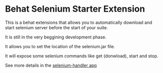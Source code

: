 # Behat Selenium Starter Extension

This is a behat extensions that allows you to automatically download and start selenium server before the start of your  suite.

It is still in the very beggining development phase.

It allows you to set the location of the selenium.jar file.

It will expose some selenium commands like get (donwload), start and stop.

See more details in the [selenium-handler app](https://github.com/fonsecas72/selenium-handler)


